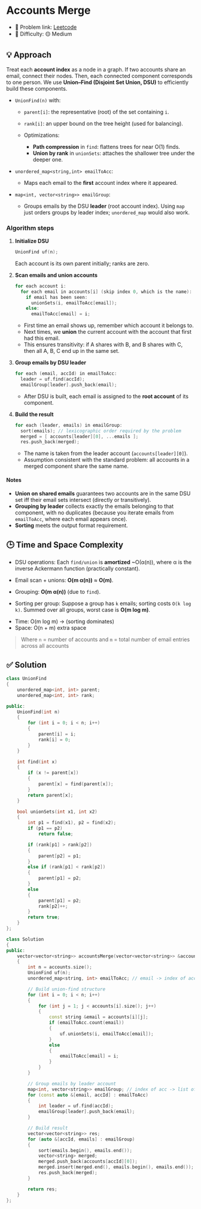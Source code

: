 # Accounts Merge

- 🧩 Problem link: [Leetcode](https://leetcode.com/problems/accounts-merge/)
- 🚦 Difficulty: 🟡 Medium

## 💡 Approach

Treat each **account index** as a node in a graph. If two accounts share an email, connect their nodes. Then, each connected component corresponds to one person. We use **Union–Find (Disjoint Set Union, DSU)** to efficiently build these components.

- `UnionFind(n)` with:

  - `parent[i]`: the representative (root) of the set containing `i`.
  - `rank[i]`: an upper bound on the tree height (used for balancing).
  - Optimizations:

    - **Path compression** in `find`: flattens trees for near O(1) finds.
    - **Union by rank** in `unionSets`: attaches the shallower tree under the deeper one.

- `unordered_map<string,int> emailToAcc`:

  - Maps each email to the **first** account index where it appeared.

- `map<int, vector<string>> emailGroup`:

  - Groups emails by the DSU **leader** (root account index). Using `map` just orders groups by leader index; `unordered_map` would also work.

### Algorithm steps

1. **Initialize DSU**

   ```cpp
   UnionFind uf(n);
   ```

   Each account is its own parent initially; ranks are zero.

2. **Scan emails and union accounts**

   ```cpp
   for each account i:
     for each email in accounts[i] (skip index 0, which is the name):
       if email has been seen:
         unionSets(i, emailToAcc[email]);
       else:
         emailToAcc[email] = i;
   ```

   - First time an email shows up, remember which account it belongs to.
   - Next times, we **union** the current account with the account that first had this email.
   - This ensures transitivity: if A shares with B, and B shares with C, then all A, B, C end up in the same set.

3. **Group emails by DSU leader**

   ```cpp
   for each (email, accId) in emailToAcc:
     leader = uf.find(accId);
     emailGroup[leader].push_back(email);
   ```

   - After DSU is built, each email is assigned to the **root account** of its component.

4. **Build the result**

   ```cpp
   for each (leader, emails) in emailGroup:
     sort(emails); // lexicographic order required by the problem
     merged = [ accounts[leader][0], ...emails ];
     res.push_back(merged);
   ```

   - The name is taken from the leader account (`accounts[leader][0]`).
   - Assumption consistent with the standard problem: all accounts in a merged component share the same name.

#### Notes

- **Union on shared emails** guarantees two accounts are in the same DSU set iff their email sets intersect (directly or transitively).
- **Grouping by leader** collects exactly the emails belonging to that component, with no duplicates (because you iterate emails from `emailToAcc`, where each email appears once).
- **Sorting** meets the output format requirement.

## 🕒 Time and Space Complexity

- DSU operations: Each `find/union` is **amortized** \~O(α(n)), where α is the inverse Ackermann function (practically constant).

- Email scan + unions: **O(m α(n))** ≈ **O(m)**.

- Grouping: **O(m α(n))** (due to `find`).

- Sorting per group: Suppose a group has `k` emails; sorting costs `O(k log k)`. Summed over all groups, worst case is **O(m log m)**.

* Time: O(m log m) -> (sorting dominates)
* Space: O(n + m) extra space

> Where `n` = number of accounts and `m` = total number of email entries across all accounts

## ✅ Solution

```cpp
class UnionFind
{
    unordered_map<int, int> parent;
    unordered_map<int, int> rank;

public:
    UnionFind(int n)
    {
        for (int i = 0; i < n; i++)
        {
            parent[i] = i;
            rank[i] = 0;
        }
    }

    int find(int x)
    {
        if (x != parent[x])
        {
            parent[x] = find(parent[x]);
        }
        return parent[x];
    }

    bool unionSets(int x1, int x2)
    {
        int p1 = find(x1), p2 = find(x2);
        if (p1 == p2)
            return false;

        if (rank[p1] > rank[p2])
        {
            parent[p2] = p1;
        }
        else if (rank[p1] < rank[p2])
        {
            parent[p1] = p2;
        }
        else
        {
            parent[p1] = p2;
            rank[p2]++;
        }
        return true;
    }
};

class Solution
{
public:
    vector<vector<string>> accountsMerge(vector<vector<string>> &accounts)
    {
        int n = accounts.size();
        UnionFind uf(n);
        unordered_map<string, int> emailToAcc; // email -> index of acc

        // Build union-find structure
        for (int i = 0; i < n; i++)
        {
            for (int j = 1; j < accounts[i].size(); j++)
            {
                const string &email = accounts[i][j];
                if (emailToAcc.count(email))
                {
                    uf.unionSets(i, emailToAcc[email]);
                }
                else
                {
                    emailToAcc[email] = i;
                }
            }
        }

        // Group emails by leader account
        map<int, vector<string>> emailGroup; // index of acc -> list of emails
        for (const auto &[email, accId] : emailToAcc)
        {
            int leader = uf.find(accId);
            emailGroup[leader].push_back(email);
        }

        // Build result
        vector<vector<string>> res;
        for (auto &[accId, emails] : emailGroup)
        {
            sort(emails.begin(), emails.end());
            vector<string> merged;
            merged.push_back(accounts[accId][0]);                      // acc name
            merged.insert(merged.end(), emails.begin(), emails.end()); // add the rest
            res.push_back(merged);
        }

        return res;
    }
};
```
